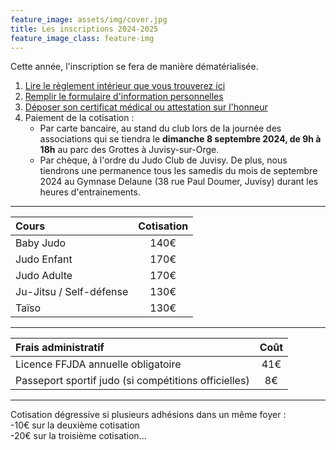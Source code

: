 ```yaml
---
feature_image: assets/img/cover.jpg
title: Les inscriptions 2024-2025
feature_image_class: feature-img
---
```


Cette année, l'inscription se fera de manière dématérialisée.

1. [Lire le règlement intérieur que vous trouverez ici](./assets/file/Reglement_interieur_2024-2025.pdf)
2. [Remplir le formulaire d'information personnelles](https://forms.gle/8KV335bMdJK1WLF2A)
3. [Déposer son certificat médical ou attestation sur l'honneur](https://forms.gle/wqyugtKmWaqcMosd9)
4. Paiement de la cotisation : 
    - Par carte bancaire, au stand du club lors de la journée des associations qui se tiendra le **dimanche 8 septembre 2024, de 9h à 18h** au parc des Grottes à Juvisy-sur-Orge.
    - Par chèque, à l'ordre du Judo Club de Juvisy. De plus, nous tiendrons une permanence tous les samedis du mois de septembre 2024 au Gymnase Delaune (38 rue Paul Doumer, Juvisy) durant les heures d'entrainements.

---

| Cours                                    | Cotisation |
| :--------------------------------------- | :---: |
| Baby Judo                                | 140€  |
| Judo Enfant                              | 170€  |
| Judo Adulte                              | 170€  |
| Ju-Jitsu / Self-défense                  | 130€  |
| Taïso                                    | 130€  |

---

| Frais administratif                                  | Coût |
| :--------------------------------------------------- | :---: |
| Licence FFJDA annuelle obligatoire                   | 41€   |
| Passeport sportif judo (si compétitions officielles) | 8€    |

---

Cotisation dégressive si plusieurs adhésions dans un même foyer :  
-10€ sur la deuxième cotisation  
-20€ sur la troisième cotisation...